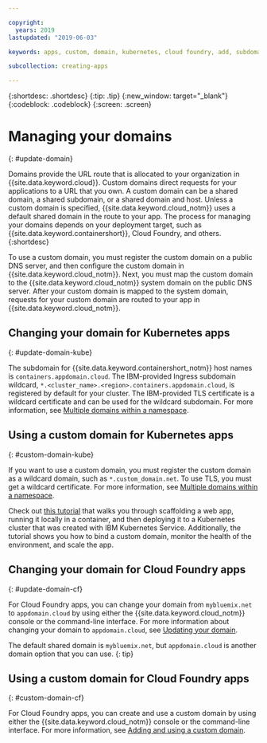 ```yaml
---

copyright:
  years: 2019
lastupdated: "2019-06-03"

keywords: apps, custom, domain, kubernetes, cloud foundry, add, subdomain, custom domain, dns, domainname, domain name, endpoint, update, migrate

subcollection: creating-apps

---
```


{:shortdesc: .shortdesc}
{:tip: .tip}
{:new_window: target="_blank"}
{:codeblock: .codeblock}
{:screen: .screen}

# Managing your domains
{: #update-domain}

Domains provide the URL route that is allocated to your organization in {{site.data.keyword.cloud}}. Custom domains direct requests for your applications to a URL that you own. A custom domain can be a shared domain, a shared subdomain, or a shared domain and host. Unless a custom domain is specified, {{site.data.keyword.cloud_notm}} uses a default shared domain in the route to your app. The process for managing your domains depends on your deployment target, such as {{site.data.keyword.containershort}}, Cloud Foundry, and others.
{:shortdesc}

To use a custom domain, you must register the custom domain on a public DNS server, and then configure the custom domain in {{site.data.keyword.cloud_notm}}. Next, you must map the custom domain to the {{site.data.keyword.cloud_notm}} system domain on the public DNS server. After your custom domain is mapped to the system domain, requests for your custom domain are routed to your app in {{site.data.keyword.cloud_notm}}.

## Changing your domain for Kubernetes apps
{: #update-domain-kube}

The subdomain for {{site.data.keyword.containershort_notm}} host names is `containers.appdomain.cloud`. The IBM-provided Ingress subdomain wildcard, `*.<cluster_name>.<region>.containers.appdomain.cloud`, is registered by default for your cluster. The IBM-provided TLS certificate is a wildcard certificate and can be used for the wildcard subdomain. For more information, see [Multiple domains within a namespace](/docs/containers?topic=containers-ingress#multi-domains).

## Using a custom domain for Kubernetes apps
{: #custom-domain-kube}

If you want to use a custom domain, you must register the custom domain as a wildcard domain, such as `*.custom_domain.net`. To use TLS, you must get a wildcard certificate. For more information, see [Multiple domains within a namespace](/docs/containers?topic=containers-ingress#multi-domains).

Check out [this tutorial](/docs/tutorials?topic=solution-tutorials-scalable-webapp-kubernetes) that walks you through scaffolding a web app, running it locally in a container, and then deploying it to a Kubernetes cluster that was created with IBM Kubernetes Service. Additionally, the tutorial shows you how to bind a custom domain, monitor the health of the environment, and scale the app.

## Changing your domain for Cloud Foundry apps
{: #update-domain-cf}

For Cloud Foundry apps, you can change your domain from `mybluemix.net` to `appdomain.cloud` by using either the {{site.data.keyword.cloud_notm}} console or the command-line interface. For more information about changing your domain to `appdomain.cloud`, see [Updating your domain](/docs/cloud-foundry-public?topic=cloud-foundry-public-update-domain).

The default shared domain is `mybluemix.net`, but `appdomain.cloud` is another domain option that you can use.
{: tip}

## Using a custom domain for Cloud Foundry apps
{: #custom-domain-cf}

For Cloud Foundry apps, you can create and use a custom domain by using either the {{site.data.keyword.cloud_notm}} console or the command-line interface. For more information, see [Adding and using a custom domain](/docs/cloud-foundry-public?topic=cloud-foundry-public-custom-domains).